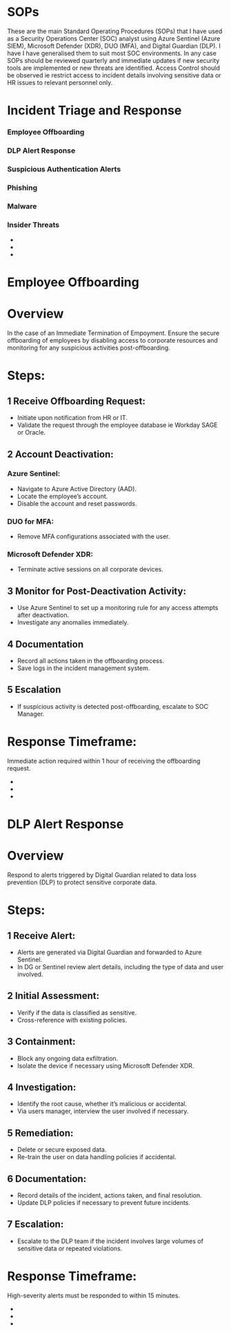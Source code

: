 # SOPs

These are the main Standard Operating Procedures (SOPs) that I have used as a Security Operations Center (SOC) analyst using Azure Sentinel (Azure SIEM), Microsoft Defender (XDR), DUO (MFA), and Digital Guardian (DLP). I have I have generalised them to suit most SOC environments. In any case SOPs should be reviewed quarterly and immediate updates if new security tools are implemented or new threats are identified. Access Control should be observed ie restrict access to incident details involving sensitive data or HR issues to relevant personnel only. 

# Incident Triage and Response

### Employee Offboarding
### DLP Alert Response
### Suspicious Authentication Alerts
### Phishing
### Malware
### Insider Threats

<ul>
  <li></li>
  <li></li>
  <li></li>
</ul>

# Employee Offboarding

# Overview

In the case of an Immediate Termination of Empoyment. Ensure the secure offboarding of employees by disabling access to corporate resources and monitoring for any suspicious activities post-offboarding.

# Steps:

## 1 Receive Offboarding Request:

<ul>
  <li>Initiate upon notification from HR or IT.</li>
  <li>Validate the request through the employee database ie Workday SAGE or Oracle.</li>
</ul>

## 2 Account Deactivation:

### Azure Sentinel:

<ul>
  <li>Navigate to Azure Active Directory (AAD).</li>
  <li>Locate the employee’s account.</li>
  <li>Disable the account and reset passwords.</li>
</ul>

### DUO for MFA:

<ul>
  <li>Remove MFA configurations associated with the user.</li>
</ul>

### Microsoft Defender XDR:

<ul>
  <li>Terminate active sessions on all corporate devices.</li>
</ul>

## 3 Monitor for Post-Deactivation Activity:

<ul>
  <li>Use Azure Sentinel to set up a monitoring rule for any access attempts after deactivation.</li>
  <li>Investigate any anomalies immediately.</li>
</ul>

## 4 Documentation

<ul>
  <li>Record all actions taken in the offboarding process.</li>
  <li>Save logs in the incident management system.</li>
</ul>


## 5 Escalation

<ul>
  <li>If suspicious activity is detected post-offboarding, escalate to SOC Manager.</li>
</ul>


# Response Timeframe:
Immediate action required within 1 hour of receiving the offboarding request.


<ul>
  <li></li>
  <li></li>
  <li></li>
</ul>



# DLP Alert Response

# Overview

Respond to alerts triggered by Digital Guardian related to data loss prevention (DLP) to protect sensitive corporate data.

# Steps:

## 1 Receive Alert:

<ul>
  <li>Alerts are generated via Digital Guardian and forwarded to Azure Sentinel.</li>
  <li>In DG or Sentinel review alert details, including the type of data and user involved.</li>
</ul>

## 2 Initial Assessment:

<ul>
  <li> Verify if the data is classified as sensitive.</li>
  <li> Cross-reference with existing policies.</li>
</ul>


## 3 Containment:

<ul>
  <li> Block any ongoing data exfiltration.</li>
  <li>Isolate the device if necessary using Microsoft Defender XDR.</li>
</ul>

## 4 Investigation:

<ul>
  <li>Identify the root cause, whether it’s malicious or accidental.</li>
  <li>Via users manager, interview the user involved if necessary.</li>
</ul>

## 5 Remediation:

<ul>
  <li>Delete or secure exposed data.</li>
  <li>Re-train the user on data handling policies if accidental.</li>
</ul>

## 6 Documentation:

<ul>
  <li>Record details of the incident, actions taken, and final resolution.</li>
  <li>Update DLP policies if necessary to prevent future incidents.</li>
</ul>


## 7 Escalation:

<ul>
  <li>Escalate to the DLP team if the incident involves large volumes of sensitive data or repeated violations.</li>
</ul>


# Response Timeframe:
High-severity alerts must be responded to within 15 minutes.


<ul>
  <li></li>
  <li></li>
  <li></li>
</ul>








